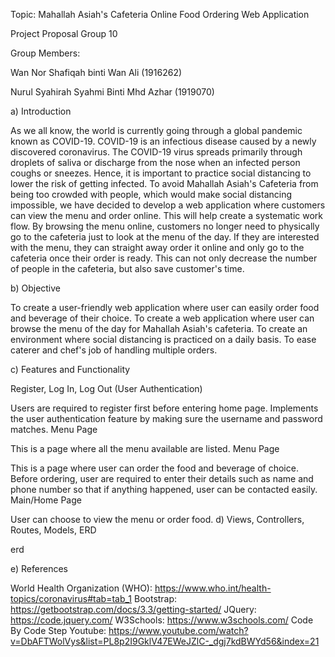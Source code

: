 Topic: Mahallah Asiah's Cafeteria Online Food Ordering Web Application

Project Proposal Group 10

Group Members:

Wan Nor Shafiqah binti Wan Ali (1916262)

Nurul Syahirah Syahmi Binti Mhd Azhar (1919070)

a) Introduction

As we all know, the world is currently going through a global pandemic known as COVID-19. COVID-19 is an infectious disease caused by a newly discovered coronavirus. The COVID-19 virus spreads primarily through droplets of saliva or discharge from the nose when an infected person coughs or sneezes. Hence, it is important to practice social distancing to lower the risk of getting infected. To avoid Mahallah Asiah's Cafeteria from being too crowded with people, which would make social distancing impossible, we have decided to develop a web application where customers can view the menu and order online. This will help create a systematic work flow. By browsing the menu online, customers no longer need to physically go to the cafeteria just to look at the menu of the day. If they are interested with the menu, they can straight away order it online and only go to the cafeteria once their order is ready. This can not only decrease the number of people in the cafeteria, but also save customer's time.

b) Objective

To create a user-friendly web application where user can easily order food and beverage of their choice.
To create a web application where user can browse the menu of the day for Mahallah Asiah's cafeteria.
To create an environment where social distancing is practiced on a daily basis.
To ease caterer and chef's job of handling multiple orders.

c) Features and Functionality

Register, Log In, Log Out (User Authentication)

Users are required to register first before entering home page.
Implements the user authentication feature by making sure the username and password matches.
Menu Page

This is a page where all the menu available are listed.
Menu Page

This is a page where user can order the food and beverage of choice.
Before ordering, user are required to enter their details such as name and phone number so that if anything happened, user can be contacted easily.
Main/Home Page

User can choose to view the menu or order food.
d) Views, Controllers, Routes, Models, ERD

erd

e) References

World Health Organization (WHO): https://www.who.int/health-topics/coronavirus#tab=tab_1
Bootstrap: https://getbootstrap.com/docs/3.3/getting-started/
JQuery: https://code.jquery.com/
W3Schools: https://www.w3schools.com/
Code By Code Step Youtube: https://www.youtube.com/watch?v=DbAFTWolVys&list=PL8p2I9GklV47EWeJZlC-_dgj7kdBWYd56&index=21

